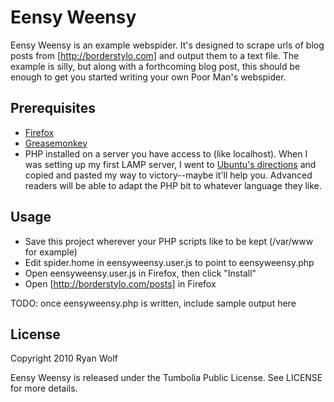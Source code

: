Eensy Weensy
====

Eensy Weensy is an example webspider. It's designed to scrape urls of blog posts from [http://borderstylo.com] and output them to a text file. The example is silly, but along with a forthcoming blog post, this should be enough to get you started writing your own Poor Man's webspider.

Prerequisites
-----

* [Firefox](http://www.mozilla.com/en-US/firefox/firefox.html)
* [Greasemonkey](https://addons.mozilla.org/en-US/firefox/addon/748)
* PHP installed on a server you have access to (like localhost). When I was setting up my first LAMP server, I went to [Ubuntu's directions](https://help.ubuntu.com/community/ApacheMySQLPHP) and copied and pasted my way to victory--maybe it'll help you. Advanced readers will be able to adapt the PHP bit to whatever language they like.

Usage
-----

* Save this project wherever your PHP scripts like to be kept (/var/www for example)
* Edit spider.home in eensyweensy.user.js to point to eensyweensy.php
* Open eensyweensy.user.js in Firefox, then click "Install"
* Open [http://borderstylo.com/posts] in Firefox

 TODO: once eensyweensy.php is written, include sample output here 

License
-------

Copyright 2010 Ryan Wolf

Eensy Weensy is released under the Tumbolia Public License. See LICENSE for more details.
